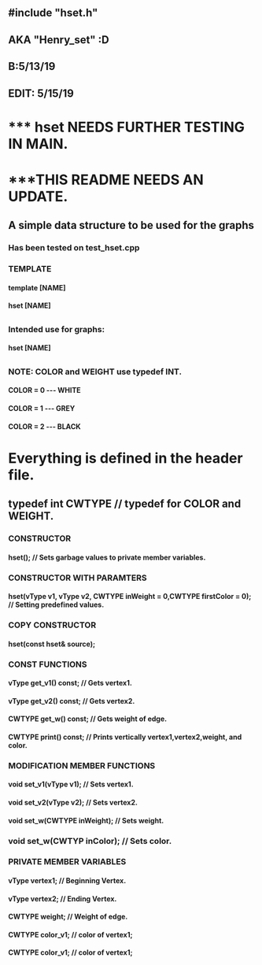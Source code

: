 ## #include "hset.h" 
## AKA "Henry_set" :D
## B:5/13/19
## EDIT: 5/15/19
# *** hset NEEDS FURTHER TESTING IN MAIN.
# ***THIS README NEEDS AN UPDATE.
##
## A simple data structure to be used for the graphs
### Has been tested on test_hset.cpp
### TEMPLATE
#### template<class vType> [NAME]
#### hset<vertexType> [NAME]
##
### Intended use for graphs:
#### hset<char> [NAME]
##
### NOTE: COLOR  and WEIGHT use typedef INT.
#### COLOR = 0 --- WHITE
#### COLOR = 1 --- GREY
#### COLOR = 2 ---  BLACK 
##
##
# Everything is defined in the header file.
## typedef int CWTYPE // typedef for COLOR and WEIGHT.
### CONSTRUCTOR
#### hset(); // Sets garbage values to private member variables.
###
### CONSTRUCTOR WITH PARAMTERS
####  hset(vType v1, vType v2, CWTYPE inWeight = 0,CWTYPE firstColor = 0); // Setting predefined values.
###
### COPY CONSTRUCTOR
#### hset(const hset<vType>& source);
### 
### CONST FUNCTIONS
#### vType get_v1() const; // Gets vertex1.
#### vType get_v2() const; // Gets vertex2.
#### CWTYPE get_w() const; // Gets weight of edge.
#### CWTYPE print() const; // Prints vertically vertex1,vertex2,weight, and color.
### 
### MODIFICATION MEMBER FUNCTIONS
#### void set_v1(vType v1); // Sets vertex1.
#### void set_v2(vType v2); // Sets vertex2.
#### void set_w(CWTYPE inWeight); // Sets weight.
###  void set_w(CWTYP inColor); // Sets color.
### PRIVATE MEMBER VARIABLES
#### vType vertex1; // Beginning Vertex.
#### vType vertex2; // Ending Vertex.
#### CWTYPE weight; // Weight of edge.
#### CWTYPE color_v1; // color of vertex1;
#### CWTYPE color_v1; // color of vertex1;
